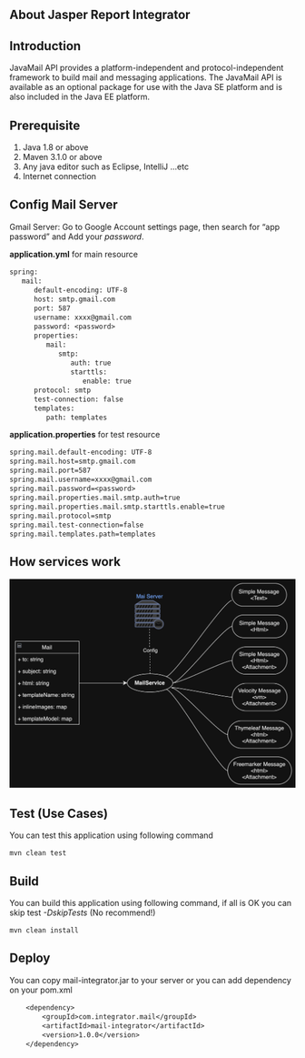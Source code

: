 ## About Jasper Report Integrator

## Introduction
JavaMail API provides a platform-independent and protocol-independent framework to build mail and messaging applications. The JavaMail API is available as an optional package for use with the Java SE platform and is also included in the Java EE platform.

## Prerequisite
1. Java 1.8 or above
2. Maven 3.1.0 or above
3. Any java editor such as Eclipse, IntelliJ ...etc
4. Internet connection

## Config Mail Server

Gmail Server: Go to Google Account settings page, then search for “app password” and Add your *password*.

**application.yml** for main resource

```
spring:
   mail:
      default-encoding: UTF-8
      host: smtp.gmail.com
      port: 587
      username: xxxx@gmail.com
      password: <password>
      properties:
         mail:
            smtp:
               auth: true
               starttls:
                  enable: true
      protocol: smtp
      test-connection: false
      templates:
         path: templates
```
**application.properties** for test resource

```
spring.mail.default-encoding: UTF-8
spring.mail.host=smtp.gmail.com
spring.mail.port=587
spring.mail.username=xxxx@gmail.com
spring.mail.password=<password>
spring.mail.properties.mail.smtp.auth=true
spring.mail.properties.mail.smtp.starttls.enable=true
spring.mail.protocol=smtp
spring.mail.test-connection=false
spring.mail.templates.path=templates
```

## How services work
<p align="center">
  <img src="src/main/resources/img/mail.png" width="700" title="Mail">
</p>

## Test (Use Cases)
You can test this application using following command

```
mvn clean test
```

## Build
You can build this application using following command, if all is OK you can skip test *-DskipTests* (No recommend!)

```
mvn clean install
```

## Deploy
You can copy mail-integrator.jar to your server or you can add dependency on your pom.xml

```
	<dependency>
		<groupId>com.integrator.mail</groupId>
		<artifactId>mail-integrator</artifactId>
		<version>1.0.0</version>
	</dependency>
```